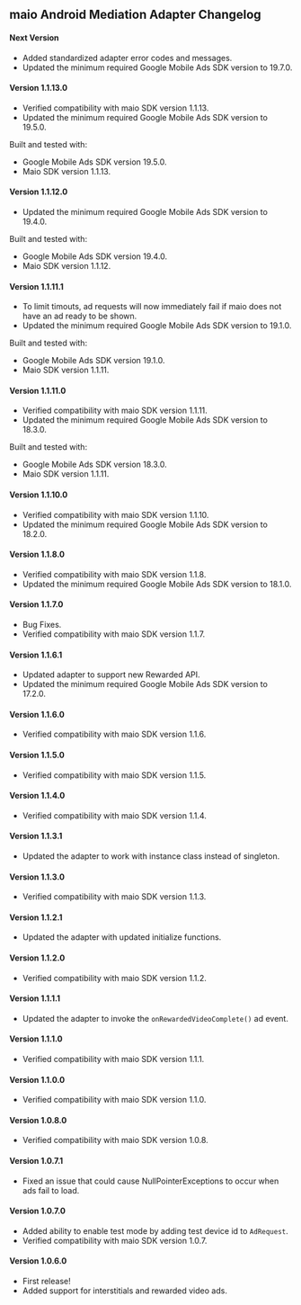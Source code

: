 ## maio Android Mediation Adapter Changelog

#### Next Version
- Added standardized adapter error codes and messages.
- Updated the minimum required Google Mobile Ads SDK version to 19.7.0.

#### Version 1.1.13.0
- Verified compatibility with maio SDK version 1.1.13.
- Updated the minimum required Google Mobile Ads SDK version to 19.5.0.

Built and tested with:
- Google Mobile Ads SDK version 19.5.0.
- Maio SDK version 1.1.13.

#### Version 1.1.12.0
- Updated the minimum required Google Mobile Ads SDK version to 19.4.0.

Built and tested with:
- Google Mobile Ads SDK version 19.4.0.
- Maio SDK version 1.1.12.

#### Version 1.1.11.1
- To limit timouts, ad requests will now immediately fail if maio does not have an ad ready to be shown.
- Updated the minimum required Google Mobile Ads SDK version to 19.1.0.

Built and tested with:
- Google Mobile Ads SDK version 19.1.0.
- Maio SDK version 1.1.11.

#### Version 1.1.11.0
- Verified compatibility with maio SDK version 1.1.11.
- Updated the minimum required Google Mobile Ads SDK version to 18.3.0.

Built and tested with:
- Google Mobile Ads SDK version 18.3.0.
- Maio SDK version 1.1.11.

#### Version 1.1.10.0
- Verified compatibility with maio SDK version 1.1.10.
- Updated the minimum required Google Mobile Ads SDK version to 18.2.0.

#### Version 1.1.8.0
- Verified compatibility with maio SDK version 1.1.8.
- Updated the minimum required Google Mobile Ads SDK version to 18.1.0.

#### Version 1.1.7.0
- Bug Fixes.
- Verified compatibility with maio SDK version 1.1.7.

#### Version 1.1.6.1
- Updated adapter to support new Rewarded API.
- Updated the minimum required Google Mobile Ads SDK version to 17.2.0.

#### Version 1.1.6.0
- Verified compatibility with maio SDK version 1.1.6.

#### Version 1.1.5.0
- Verified compatibility with maio SDK version 1.1.5.

#### Version 1.1.4.0
- Verified compatibility with maio SDK version 1.1.4.

#### Version 1.1.3.1
- Updated the adapter to work with instance class instead of singleton.

#### Version 1.1.3.0
- Verified compatibility with maio SDK version 1.1.3.

#### Version 1.1.2.1
- Updated the adapter with updated initialize functions.

#### Version 1.1.2.0
- Verified compatibility with maio SDK version 1.1.2.

#### Version 1.1.1.1
- Updated the adapter to invoke the `onRewardedVideoComplete()` ad event.

#### Version 1.1.1.0
- Verified compatibility with maio SDK version 1.1.1.

#### Version 1.1.0.0
- Verified compatibility with maio SDK version 1.1.0.

#### Version 1.0.8.0
- Verified compatibility with maio SDK version 1.0.8.

#### Version 1.0.7.1
- Fixed an issue that could cause NullPointerExceptions to occur when ads fail
  to load.

#### Version 1.0.7.0
- Added ability to enable test mode by adding test device id to `AdRequest`.
- Verified compatibility with maio SDK version 1.0.7.

#### Version 1.0.6.0
- First release!
- Added support for interstitials and rewarded video ads.
